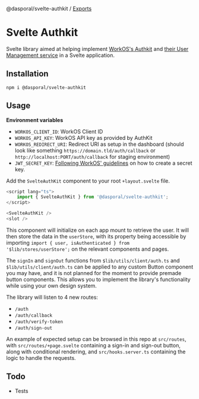 @dasporal/svelte-authkit / [Exports](modules.md)

# Svelte Authkit

Svelte library aimed at helping implement [WorkOS's Authkit](https://www.authkit.com/) and [their User Management service](https://workos.com/docs/user-management) in a Svelte application.

## Installation

```shell
npm i @dasporal/svelte-authkit
```

## Usage

**Environment variables**

- `WORKOS_CLIENT_ID`: WorkOS Client ID
- `WORKOS_API_KEY`: WorkOS API key as provided by AuthKit
- `WORKOS_REDIRECT_URI`: Redirect URI as setup in the dashboard (should look like something `https://domain.tld/auth/callback` or `http://localhost:PORT/auth/callback` for staging environment)
- `JWT_SECRET_KEY`: [Following WorkOS' guidelines](https://workos.com/docs/user-management/3-handle-the-user-session/create-a-signing-secret) on how to create a secret key.

Add the `SvelteAuthKit` component to your root `+layout.svelte` file.

```typescript
<script lang="ts">
    import { SvelteAuthKit } from '@dasporal/svelte-authkit';
</script>

<SvelteAuthKit />
<slot />
```

This component will initialize on each app mount to retrieve the user. It will then store the data in the `userStore`, with its property being accessible by importing `import { user, isAuthenticated } from '$lib/stores/userStore';` on the relevant components and pages.

The `signIn` and `signOut` functions from `$lib/utils/client/auth.ts` and `$lib/utils/client/auth.ts` can be applied to any custom Button component you may have, and it is not planned for the moment to provide premade button components. This allows you to implement the library's functionality while using your own design system.

The library will listen to 4 new routes:

- `/auth`
- `/auth/callback`
- `/auth/verify-token`
- `/auth/sign-out`

An example of expected setup can be browsed in this repo at `src/routes`, with `src/routes/+page.svelte` containing a sign-in and sign-out button, along with conditional rendering, and `src/hooks.server.ts` containing the logic to handle the requests.

## Todo

- Tests
